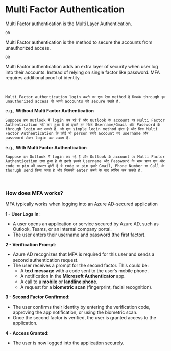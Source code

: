 # Multi Factor Authentication

Multi Factor authentication is the Multi Layer Authentication.

```
OR
```

Multi Factor authentication is the method to secure the accounts from unauthorized access.
```
OR
```
Multi Factor authentication adds an extra layer of security when user log into their accounts. Instead of relying on single factor like password. MFA requires additional proof of identity.

<br>

```Multi Factor authentication login करने का एक ऐसा method है जिसके through हम unauthorized access से अपने accounts को secure रखते हैं.```
<br>

e.g., **Without Multi Factor Authentication**

```Suppose हम Outlook मैं login कर रहे हैं और Outlook के account पर Multi Factor Authentication नहीं लगा हुआ है तो इससे हम सिर्फ Username/Gmail और Password के through login कर सकते हैं. जो एक simple login method होता है और बिना Multi Factor Authentication के कोई भी person हमारे account पर username और password लेकर login कर सकता है. ```

e.g., **With Multi Factor Authentication**

```Suppose हम Outlook मैं login कर रहे हैं और Outlook के account पर Multi Factor Authentication लगा हुआ है तो इससे हमको Username और Password के साथ साथ एक और code या pin की जरुरत होती है ये code या pin हमारे Gmail, Phone Number या Call के thorugh send किया जाता है और जिसको enter करने के बाद लॉगिन कर सकते हैं.```

<br>

### How does MFA works?

MFA typically works when logging into an Azure AD-secured application

**1 - User Logs In**:
  
  - A user opens an application or service secured by Azure AD, such as Outlook, Teams, or an internal company portal.
  - The user enters their username and password (the first factor).

**2 - Verification Prompt**:

  - Azure AD recognizes that MFA is required for this user and sends a second authentication request.
  - The user receives a prompt for the second factor. This could be:
      - A **text message** with a code sent to the user’s mobile phone.
      - A notification in the **Microsoft Authenticator** app.
      - A call to a **mobile** or **landline phone**.
      - A request for a **biometric scan** (fingerprint, facial recognition).

**3 - Second Factor Confirmed**:

  - The user confirms their identity by entering the verification code, approving the app notification, or using the biometric scan.
  - Once the second factor is verified, the user is granted access to the application.

**4 - Access Granted**:

  - The user is now logged into the application securely.
